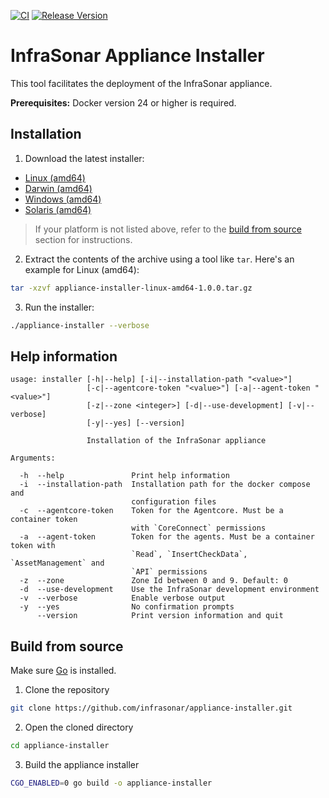 [![CI](https://github.com/infrasonar/appliance-installer/workflows/CI/badge.svg)](https://github.com/infrasonar/appliance-installer/actions)
[![Release Version](https://img.shields.io/github/release/infrasonar/appliance-installer)](https://github.com/infrasonar/appliance-installer/releases)

# InfraSonar Appliance Installer

This tool facilitates the deployment of the InfraSonar appliance.

**Prerequisites:** Docker version 24 or higher is required.

## Installation

1. Download the latest installer:

- [Linux (amd64)](https://github.com/infrasonar/appliance-installer/releases/download/v1.0.0/appliance-installer-linux-amd64-1.0.0.tar.gz)
- [Darwin (amd64)](https://github.com/infrasonar/appliance-installer/releases/download/v1.0.0/appliance-installer-darwin-amd64-1.0.0.tar.gz)
- [Windows (amd64)](https://github.com/infrasonar/appliance-installer/releases/download/v1.0.0/appliance-installer-windows-amd64-1.0.0.zip)
- [Solaris (amd64)](https://github.com/infrasonar/appliance-installer/releases/download/v1.0.0/appliance-installer-solaris-amd64-1.0.0.tar.gz)

> If your platform is not listed above, refer to the [build from source](#build-from-source) section for instructions.

2. Extract the contents of the archive using a tool like `tar`. Here's an example for Linux (amd64):
```bash
tar -xzvf appliance-installer-linux-amd64-1.0.0.tar.gz
```

3. Run the installer:

```bash
./appliance-installer --verbose
```

## Help information

```
usage: installer [-h|--help] [-i|--installation-path "<value>"]
                 [-c|--agentcore-token "<value>"] [-a|--agent-token "<value>"]
                 [-z|--zone <integer>] [-d|--use-development] [-v|--verbose]
                 [-y|--yes] [--version]

                 Installation of the InfraSonar appliance

Arguments:

  -h  --help               Print help information
  -i  --installation-path  Installation path for the docker compose and
                           configuration files
  -c  --agentcore-token    Token for the Agentcore. Must be a container token
                           with `CoreConnect` permissions
  -a  --agent-token        Token for the agents. Must be a container token with
                           `Read`, `InsertCheckData`, `AssetManagement` and
                           `API` permissions
  -z  --zone               Zone Id between 0 and 9. Default: 0
  -d  --use-development    Use the InfraSonar development environment
  -v  --verbose            Enable verbose output
  -y  --yes                No confirmation prompts
      --version            Print version information and quit
```

## Build from source

Make sure [Go](https://go.dev/doc/install) is installed.

1. Clone the repository
```bash
git clone https://github.com/infrasonar/appliance-installer.git
```

2. Open the cloned directory
```bash
cd appliance-installer
```

3. Build the appliance installer
```bash
CGO_ENABLED=0 go build -o appliance-installer
```
